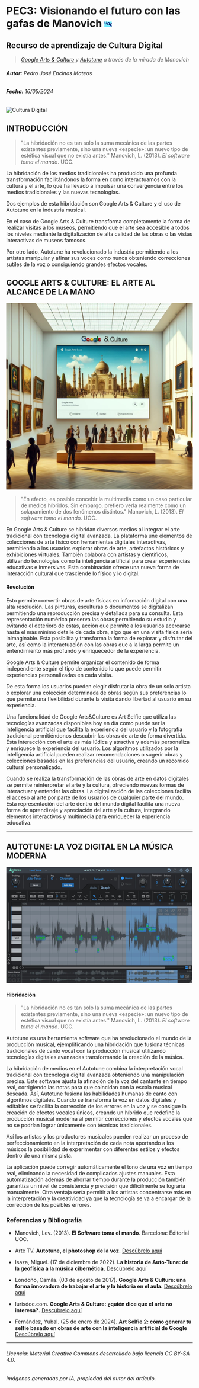 # PEC3: Visionando el futuro con las gafas de Manovich ![ ](./Imagenes/uoc.jpg)

## Recurso de aprendizaje de Cultura Digital 
> *[Google Arts & Culture](https://artsandculture.google.com/) y [Autotune](https://www.antarestech.com/es) a través de la mirada de Manovich*


###### ***Autor:*** Pedro José Encinas Mateos

###### ***Fecha:*** 16/05/2024


![Cultura Digital](./Imagenes/Cultura_Digital_pequeño.jpg)



## INTRODUCCIÓN

> "La hibridación no es tan solo la suma mecánica de las partes existentes previamente, sino una nueva «especie»: un nuevo tipo de estética visual que no existía antes." 
Manovich, L. (2013). *El software toma el mando*. UOC.

La hibridación de los medios tradicionales ha producido una profunda transformación facilitándonos la forma en como interactuamos con la cultura y el arte, lo que ha llevado a impulsar una convergencia entre los medios tradicionales y las nuevas tecnologías. 

Dos ejemplos de esta hibridación son Google Arts & Culture y el uso de Autotune en la industria musical.

En el caso de Google Arts & Culture transforma completamente la forma de realizar visitas a los museos, permitiendo que el arte sea accesible a todos los niveles mediante la digitalización de alta calidad de las obras o las vistas interactivas de museos famosos. 

Por otro lado, Autotune ha revolucionado la industria permitiendo a los artistas manipular y afinar sus voces como nunca obteniendo correcciones sutiles de la voz o consiguiendo grandes efectos vocales. 




## GOOGLE ARTS & CULTURE: EL ARTE AL ALCANCE DE LA MANO

![Google Arts & Culture](./Imagenes/Google_Arts_&_Culture.jpeg)

> "En efecto, es posible concebir la multimedia como un caso particular de medios híbridos. Sin embargo, prefiero verla realmente como un solapamiento de dos fenómenos distintos."
Manovich, L. (2013). *El software toma el mando*. UOC.

En Google Arts & Culture se hibridan diversos medios al integrar el arte tradicional con tecnología digital avanzada. La plataforma une elementos de colecciones de arte físico con herramientas digitales interactivas, permitiendo a los usuarios explorar obras de arte, artefactos históricos y exhibiciones virtuales. También colabora con artistas y científicos, utilizando tecnologías como la inteligencia artificial para crear experiencias educativas e inmersivas. Esta combinación ofrece una nueva forma de interacción cultural que trasciende lo físico y lo digital.

#### Revolución

Esto permite convertir obras de arte físicas en información digital con una alta resolución. Las pinturas, esculturas o documentos se digitalizan permitiendo una reproducción precisa y detallada para su consulta. Esta representación numérica preserva las obras permitiendo su estudio y evitando el deterioro de estas, acción que permite a los usuarios acercarse hasta el más mínimo detalle de cada obra, algo que en una visita física seria inimaginable. Esta posibilita y transforma la forma de explorar y disfrutar del arte, así como la interactuación con las obras que a la larga permite un entendimiento más profundo y enriquecedor de la experiencia.

Google Arts & Culture permite organizar el contenido de forma independiente según el tipo de contenido lo que puede permitir experiencias personalizadas en cada visita. 

De esta forma los usuarios pueden elegir disfrutar la obra de un solo artista o explorar una colección determinada de obras según sus preferencias lo que permite una flexibilidad durante la visita dando libertad al usuario en su experiencia.

Una funcionalidad de Google Arts&Culture es Art Selfie que utiliza las tecnologías avanzadas disponibles hoy en día como puede ser la inteligencia artificial que facilita la experiencia del usuario y la fotografía tradicional permitiéndonos descubrir las obras de arte de forma divertida. Esta interacción con el arte es más lúdica y atractiva y además personaliza y enriquece la experiencia del usuario. Los algoritmos utilizados por la inteligencia artificial pueden realizar recomendaciones o sugerir obras y colecciones basadas en las preferencias del usuario, creando un recorrido cultural personalizado.

Cuando se realiza la transformación de las obras de arte en datos digitales se permite reinterpretar el arte y la cultura, ofreciendo nuevas formas de interactuar y entender las obras. La digitalización de las colecciones facilita el acceso al arte por parte de los usuarios de cualquier parte del mundo. Esta representación del arte dentro del mundo digital facilita una nueva forma de aprendizaje y apreciación del arte y la cultura, integrando elementos interactivos y multimedia para enriquecer la experiencia educativa.


----


## AUTOTUNE: LA VOZ DIGITAL EN LA MÚSICA MODERNA

![Autotune](./Imagenes/Autotune.jpg)

#### Hibridación


> "La hibridación no es tan solo la suma mecánica de las partes existentes previamente, sino una nueva «especie»: un nuevo tipo de estética visual que no existía antes."
Manovich, L. (2013). *El software toma el mando*. UOC.

Autotune es una herramienta software que ha revolucionado el mundo de la producción musical, ejemplificando una hibridación que fusiona técnicas tradicionales de canto vocal con la producción musical utilizando tecnologías digitales avanzadas transformando la creación de la música. 

La hibridación de medios en el Autotune combina la interpretación vocal tradicional con tecnología digital avanzada obteniendo una manipulación precisa. Este software ajusta la afinación de la voz del cantante en tiempo real, corrigiendo las notas para que coincidan con la escala musical deseada. Así, Autotune fusiona las habilidades humanas de canto con algoritmos digitales. Cuando se transforma la voz en datos digitales y editables se facilita la corrección de los errores en la voz y se consigue la creación de efectos vocales únicos, creando un híbrido que redefine la producción musical moderna al permitir correcciones y efectos vocales que no se podrían lograr únicamente con técnicas tradicionales.

Así los artistas y los productores musicales pueden realizar un proceso de perfeccionamiento en la interpretación de cada nota aportando a los músicos la posibilidad de experimentar con diferentes estilos y efectos dentro de una misma pista.

La aplicación puede corregir automáticamente el tono de una voz en tiempo real, eliminando la necesidad de complicados ajustes manuales. Esta automatización además de ahorrar tiempo durante la producción también garantiza un nivel de consistencia y precisión que difícilmente se lograría manualmente. Otra ventaja sería permitir a los artistas concentrarse más en la interpretación y la creatividad ya que la tecnología se va a encargar de la corrección de los posibles errores.


### Referencias y Bibliografía

* Manovich, Lev. (2013). **El Software toma el mando**. Barcelona: Editorial UOC.
  
* Arte TV. **Autotune, el photoshop de la voz.** [Descúbrelo aquí](https://www.arte.tv/es/videos/104734-001-A/auto-tune-el-photoshop-de-la-voz-1-6/)

* Isaza, Miguel. (17 de diciembre de 2022). **La historia de Auto-Tune: de la geofísica a la música cibernética.** [Descúbrelo aquí](https://www.hispasonic.com/reportajes/historia-creacion-auto-tune-geofisica-revolucion-musical-siglo-xxi/43371)
    
* Londoño, Camila. (03 de agosto de 2017). **Google Arts & Culture: una forma innovadora de trabajar el arte y la historia en el aula.** [Descúbrelo aquí](https://eligeeducar.cl/ideas-para-el-aula/google-arts-culture-una-forma-innovadora-de-trabajar-el-arte-y-la-historia-en-el-aula/)
  
* Iurisdoc.com. **Google Arts & Culture: ¿quién dice que el arte no interesa?.** [Descúbrelo aquí](https://www.iurisdoc.com/es/google-arts-culture-quien-dice-que-el-arte-no-interesa/)

* Fernández, Yubal. (25 de enero de 2024). **Art Selfie 2: cómo generar tu selfie basado en obras de arte con la inteligencia artificial de Google** [Descúbrelo aquí](https://www.xataka.com/basics/art-selfie-2-como-generar-tu-selfie-basado-obras-arte-inteligencia-artificial-google)

----

###### *Licencia: Material Creative Commons desarrollado bajo licencia CC BY-SA 4.0.* 
###### *Imágenes generadas por IA, propiedad del autor del artículo.*
